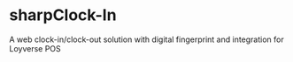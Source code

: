 # sharpClock-In
A web clock-in/clock-out solution with digital fingerprint and integration for Loyverse POS 
